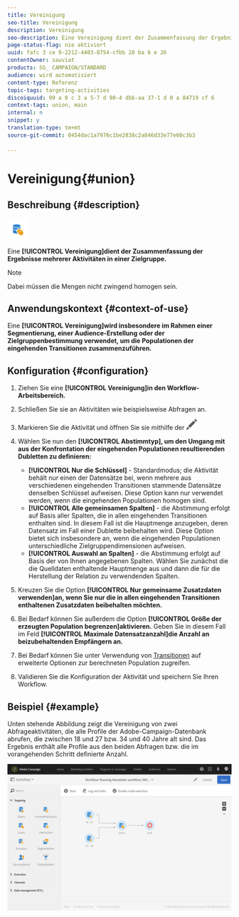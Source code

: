 ```yaml
---
title: Vereinigung
seo-title: Vereinigung
description: Vereinigung
seo-description: Eine Vereinigung dient der Zusammenfassung der Ergebnisse mehrerer Aktivitäten in einer Zielgruppe.
page-status-flag: nie aktiviert
uuid: fafc 3 ce 9-2212-4403-8754-cfbb 28 ba 6 e 26
contentOwner: sauviat
products: SG_ CAMPAIGN/STANDARD
audience: wird automatisiert
content-type: Referenz
topic-tags: targeting-activities
discoiquuid: 99 a 8 c 3 a 5-7 d 90-4 dbb-aa 37-1 d 0 a 84719 cf 6
context-tags: union, main
internal: n
snippet: y
translation-type: tm+mt
source-git-commit: 0454dac1a7976c1be2838c2a846d33e77e60c3b3

---
```



# Vereinigung{#union}

## Beschreibung {#description}

![](assets/union.png)

Eine **[!UICONTROL Vereinigung]dient der Zusammenfassung der Ergebnisse mehrerer Aktivitäten in einer Zielgruppe.**

>[!NOTE]
>
>Dabei müssen die Mengen nicht zwingend homogen sein.

## Anwendungskontext {#context-of-use}

Eine **[!UICONTROL Vereinigung]wird insbesondere im Rahmen einer Segmentierung, einer Audience-Erstellung oder der Zielgruppenbestimmung verwendet, um die Populationen der eingehenden Transitionen zusammenzuführen.**

## Konfiguration {#configuration}

1. Ziehen Sie eine **[!UICONTROL Vereinigung]in den Workflow-Arbeitsbereich.**
1. Schließen Sie sie an Aktivitäten wie beispielsweise Abfragen an.
1. Markieren Sie die Aktivität und öffnen Sie sie mithilfe der ![-Schaltfläche aus den angezeigten Quick Actions.](assets/edit_darkgrey-24px.png)
1. Wählen Sie nun den **[!UICONTROL Abstimmtyp], um den Umgang mit aus der Konfrontation der eingehenden Populationen resultierenden Dubletten zu definieren:**

   * **[!UICONTROL Nur die Schlüssel]** - Standardmodus; die Aktivität behält nur einen der Datensätze bei, wenn mehrere aus verschiedenen eingehenden Transitionen stammende Datensätze denselben Schlüssel aufweisen. Diese Option kann nur verwendet werden, wenn die eingehenden Populationen homogen sind.
   * **[!UICONTROL Alle gemeinsamen Spalten]** - die Abstimmung erfolgt auf Basis aller Spalten, die in allen eingehenden Transitionen enthalten sind. In diesem Fall ist die Hauptmenge anzugeben, deren Datensatz im Fall einer Dublette beibehalten wird. Diese Option bietet sich insbesondere an, wenn die eingehenden Populationen unterschiedliche Zielgruppendimensionen aufweisen.
   * **[!UICONTROL Auswahl an Spalten]** - die Abstimmung erfolgt auf Basis der von Ihnen angegebenen Spalten. Wählen Sie zunächst die die Quelldaten enthaltende Hauptmenge aus und dann die für die Herstellung der Relation zu verwendenden Spalten.

1. Kreuzen Sie die Option **[!UICONTROL Nur gemeinsame Zusatzdaten verwenden]an, wenn Sie nur die in allen eingehenden Transitionen enthaltenen Zusatzdaten beibehalten möchten.**
1. Bei Bedarf können Sie außerdem die Option **[!UICONTROL Größe der erzeugten Population begrenzen]aktivieren.** Geben Sie in diesem Fall im Feld **[!UICONTROL Maximale Datensatzanzahl]die Anzahl an beizubehaltenden Empfängern an.**
1. Bei Bedarf können Sie unter Verwendung von [Transitionen](../../automating/using/executing-a-workflow.md#managing-an-activity-s-outbound-transitions) auf erweiterte Optionen zur berechneten Population zugreifen.
1. Validieren Sie die Konfiguration der Aktivität und speichern Sie Ihren Workflow.

## Beispiel {#example}

Unten stehende Abbildung zeigt die Vereinigung von zwei Abfrageaktivitäten, die alle Profile der Adobe-Campaign-Datenbank abrufen, die zwischen 18 und 27 bzw. 34 und 40 Jahre alt sind. Das Ergebnis enthält alle Profile aus den beiden Abfragen bzw. die im vorangehenden Schritt definierte Anzahl.

![](assets/wkf_union_example.png)